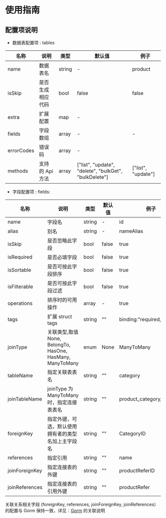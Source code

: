 # 使用指南

## 配置项说明

- 数据表配置项 : tables

| 名称       | 说明             | 类型   | 默认值                                                | 例子               |
| ---------- | ---------------- | ------ | ----------------------------------------------------- | ------------------ |
| name       | 数据表名         | string | -                                                     | product            |
| isSkip     | 是否生成相应代码 | bool   | false                                                 | false              |
| extra      | 扩展配置         | map    | -                                                     |
| fields     | 字段数组         | array  | -                                                     | -                  |
| errorCodes | 错误码           | array  | -                                                     |
| methods    | 支持的 Api 方法  | array  | ["list", "update", "delete", "bulkGet", "bulkDelete"] | ["list", "update"] |

- 字段配置项 : fields:

| 名称           | 说明                                                      | 类型   | 默认值 | 例子                      |
| -------------- | --------------------------------------------------------- | ------ | ------ | ------------------------- |
| name           | 字段名                                                    | string | -      | id                        |
| alias          | 别名                                                      | string | -      | nameAlias                 |
| isSkip         | 是否忽略此字段                                            | bool   | false  | true                      |
| isRequired     | 是否必填字段                                              | bool   | false  | true                      |
| isSortable     | 是否可按此字段排序                                        | bool   | false  | true                      |
| isFilterable   | 是否可按此字段过滤                                        | bool   | false  | true                      |
| operations     | 排序时的可用操作                                          | array  | -      | true                      |
| tags           | 扩展 struct tags                                          | string | ""     | binding:"required,max=64" |
| joinType       | 关联类型,取值 None, BelongTo, HasOne, HasMany, ManyToMany | enum   | None   | ManyToMany                |
| tableName      | 指定关联表表名                                            | string | ""     | category                  |
| joinTableName  | joinType 为ManyToMany时，指定连接表表名                   | string | ""     | product_category_relation |
| foreignKey     | 指定外键，可选，默认使用拥有者的类型名加上主字段名        | string | ""     | CategoryID                |
| references     | 指定引用                                                  | string | ""     | name                      |
| joinForeignKey | 指定连接表的外键                                          | string | ""     | productReferID            |
| joinReferences | 指定连接表的引用外键                                      | string | ""     | productRefer              |


关联关系相关字段 (foreignKey, references, joinForeignKey, joinReferences）的配置与 Gorm 保持一致，详见：[Gorm](https://gorm.io/zh_CN/docs) 的关联说明